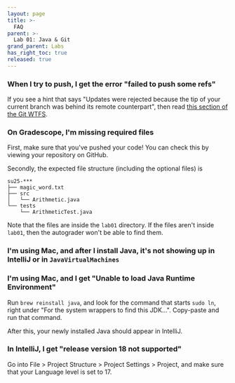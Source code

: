 ```yaml
---
layout: page
title: >-
  FAQ
parent: >-
  Lab 01: Java & Git
grand_parent: Labs
has_right_toc: true
released: true
---
```


### When I try to push, I get the error "failed to push some refs"

If you see a hint that says "Updates were rejected because the tip of your
current branch was behind its remote counterpart", then read
[this section of the Git WTFS](../../guides/git-wtfs.md#error-failed-to-push-some-refs).

### On Gradescope, I'm missing required files

First, make sure that you've pushed your code! You can check this by viewing
your repository on GitHub.

Secondly, the expected file structure (including the optional files) is

```text
su25-***
├── magic_word.txt
├── src
│   └── Arithmetic.java
└── tests
    └── ArithmeticTest.java

```

Note that the files are inside the `lab01` directory. If the files aren't
inside `lab01`, then the autograder won't be able to find them.

### I'm using Mac, and after I install Java, it's not showing up in IntelliJ or in `JavaVirtualMachines`

### I'm using Mac, and I get "Unable to load Java Runtime Environment"

Run `brew reinstall java`, and look for the command that starts `sudo ln`,
right under "For the system wrappers to find this JDK...". Copy-paste and
run that command.

After this, your newly installed Java should appear in IntelliJ.

### In IntelliJ, I get "release version 18 not supported"

Go into File > Project Structure > Project Settings > Project, and make sure
that your Language level is set to 17.
